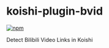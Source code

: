 # koishi-plugin-bvid

[![npm](https://img.shields.io/npm/v/koishi-plugin-bvid?style=flat-square)](https://www.npmjs.com/package/koishi-plugin-bvid)

Detect Bilibili Video Links in Koishi
